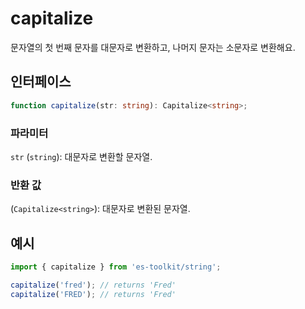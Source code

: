 # capitalize

문자열의 첫 번째 문자를 대문자로 변환하고, 나머지 문자는 소문자로 변환해요.

## 인터페이스

```typescript
function capitalize(str: string): Capitalize<string>;
```

### 파라미터

`str` (`string`): 대문자로 변환할 문자열.

### 반환 값

(`Capitalize<string>`): 대문자로 변환된 문자열.

## 예시

```typescript
import { capitalize } from 'es-toolkit/string';

capitalize('fred'); // returns 'Fred'
capitalize('FRED'); // returns 'Fred'
```
